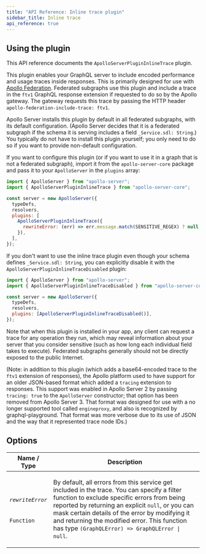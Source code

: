 ```yaml
---
title: "API Reference: Inline trace plugin"
sidebar_title: Inline trace
api_reference: true
---
```


## Using the plugin

This API reference documents the `ApolloServerPluginInlineTrace` plugin.

This plugin enables your GraphQL server to include encoded performance and usage traces inside responses. This is primarily designed for use with [Apollo Federation](/federation/metrics/). Federated subgraphs use this plugin and include a trace in the `ftv1` GraphQL response extension if requested to do so by the Apollo gateway. The gateway requests this trace by passing the HTTP header `apollo-federation-include-trace: ftv1`.

Apollo Server installs this plugin by default in all federated subgraphs, with its default configuration. (Apollo Server decides that it is a federated subgraph if the schema it is serving includes a field `_Service.sdl: String`.)  You typically do not have to install this plugin yourself; you only need to do so if you want to provide non-default configuration.

If you want to configure this plugin (or if you want to use it in a graph that is not a federated subgraph), import it from the `apollo-server-core` package and pass it to your `ApolloServer` in the `plugins` array:

```js
import { ApolloServer } from "apollo-server";
import { ApolloServerPluginInlineTrace } from "apollo-server-core";

const server = new ApolloServer({
  typeDefs,
  resolvers,
  plugins: [
    ApolloServerPluginInlineTrace({
      rewriteError: (err) => err.message.match(SENSITIVE_REGEX) ? null : err,
    }),
  ],
});
```

If you don't want to use the inline trace plugin even though your schema defines `_Service.sdl: String`, you can explicitly disable it with the `ApolloServerPluginInlineTraceDisabled` plugin:

```js
import { ApolloServer } from "apollo-server";
import { ApolloServerPluginInlineTraceDisabled } from "apollo-server-core";

const server = new ApolloServer({
  typeDefs,
  resolvers,
  plugins: [ApolloServerPluginInlineTraceDisabled()],
});
```

Note that when this plugin is installed in your app, any client can request a trace for any operation they run, which may reveal information about your server that you consider sensitive (such as how long each individual field takes to execute). Federated subgraphs generally should not be directly exposed to the public Internet.

(Note: in addition to this plugin (which adds a base64-encoded trace to the `ftv1` extension of responses), the Apollo platform used to have support for an older JSON-based format which added a `tracing` extension to responses. This support was enabled in Apollo Server 2 by passing `tracing: true` to the `ApolloServer` constructor; that option has been removed from Apollo Server 3. That format was designed for use with a no longer supported tool called `engineproxy`, and also is recognized by graphql-playground.  That format was more verbose due to its use of JSON and the way that it represented trace node IDs.)

## Options

<table class="field-table">
  <thead>
    <tr>
      <th>Name /<br/>Type</th>
      <th>Description</th>
    </tr>
  </thead>

<tbody>

<tr>
<td>

###### `rewriteError`

`Function`
</td>
<td>

By default, all errors from this service get included in the trace. You can specify a filter function to exclude specific errors from being reported by returning an explicit `null`, or you can mask certain details of the error by modifying it and returning the modified error. This function has type `(GraphQLError) => GraphQLError | null`.
</td>
</tr>

</tbody>
</table>

